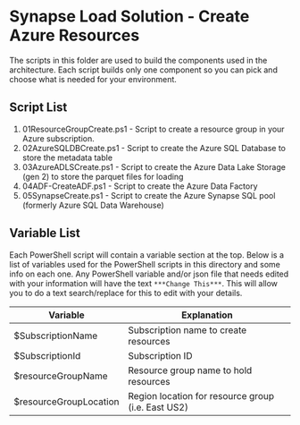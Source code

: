 # Synapse Load Solution - Create Azure Resources
The scripts in this folder are used to build the components used in the architecture.  Each script builds only one component so you can pick and choose what is needed for your environment.    
	

## Script List 
1. 01ResourceGroupCreate.ps1 - Script to create a resource group in your Azure subscription.  
2. 02AzureSQLDBCreate.ps1 - Script to create the Azure SQL Database to store the metadata table
3. 03AzureADLSCreate.ps1 - Script to create the Azure Data Lake Storage (gen 2) to store the parquet files for loading
4. 04ADF-CreateADF.ps1 - Script to create the Azure Data Factory 
5. 05SynapseCreate.ps1 - Script to create the Azure Synapse SQL pool (formerly Azure SQL Data Warehouse)

## Variable List 
Each PowerShell script will contain a variable section at the top.  Below is a list of variables used for the PowerShell scripts in this directory and some info on each one.  Any PowerShell variable and/or json file that needs edited with your information will have the text `***Change This***`.  This will allow you to do a text search/replace for this to edit with your details.  

| Variable        | Explanation |          
| ------------- |-------------| 
| $SubscriptionName     | Subscription name to create resources | 
| $SubscriptionId      | Subscription ID |  
| $resourceGroupName | Resource group name to hold resources |
| $resourceGroupLocation | Region location for resource group (i.e. East US2) |

